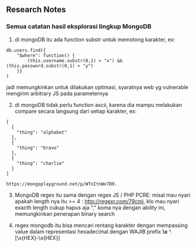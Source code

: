 ## Research Notes
### Semua catatan hasil eksplorasi lingkup MongoDB

1. di mongoDB itu ada function substr untuk memotong karakter, ex:
```
db.users.find({ 
    "$where": function() {
        (this.username.substr(0,1) > "x") && (this.password.substr(0,1) > "y") 
    }} 
)
```
jadi memungkinkan untuk dilakukan optimasi, syaratnya web yg vulnerable mengirim arbitrary JS pada parameternya

2. di mongoDB tidak perlu function ascii, karena dia mampu melakukan compare secara langsung dari setiap karakter, ex:
```
[
  {
    "thing": "alphabet"
  },
  {
    "thing": "bravo"
  },
  {
    "thing": "charlie"
  }
]

https://mongoplayground.net/p/WTnItnWx7D9.
```

3. MongoDB regex itu sama dengan regex JS / PHP PCRE: 
   misal mau nyari apakah length nya itu >= 4 : http://regexr.com/79cmi, klo mau nyari exacth length cukup hapus aja "," koma nya
   dengan ability ini, memungkinkan penerapan binary search

4. regex mongodb itu bisa mencari rentang karakter dengan mempassing value dalam representasi hexadecimal dengan WAJIB prefix **\x** ^.[\x{HEX}-\x{HEX}]
